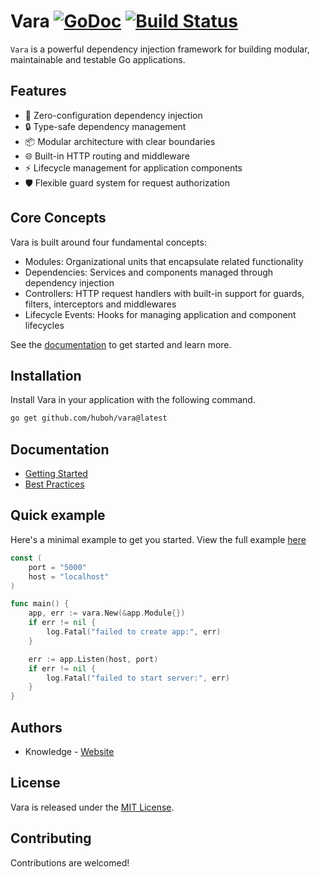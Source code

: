 # Vara [![GoDoc](https://pkg.go.dev/badge/github.com/huboh/vara)](https://pkg.go.dev/github.com/huboh/vara) [![Build Status](https://github.com/huboh/vara/actions/workflows/go.yml/badge.svg)](https://github.com/huboh/vara/actions/workflows/go.yml)

`Vara` is a powerful dependency injection framework for building modular, maintainable and testable Go applications.

## Features

- 🚀 Zero-configuration dependency injection
- 🔒 Type-safe dependency management
- 📦 Modular architecture with clear boundaries
- 🌐 Built-in HTTP routing and middleware
- ⚡ Lifecycle management for application components
- 🛡️ Flexible guard system for request authorization

## Core Concepts

Vara is built around four fundamental concepts:

- Modules: Organizational units that encapsulate related functionality
- Dependencies: Services and components managed through dependency injection
- Controllers: HTTP request handlers with built-in support for guards, filters, interceptors and middlewares
- Lifecycle Events: Hooks for managing application and component lifecycles

See the [documentation](https://pkg.go.dev/github.com/huboh/vara#section-documentation) to get started and learn more.

## Installation

Install Vara in your application with the following command.

```bash
go get github.com/huboh/vara@latest
```

## Documentation

- [Getting Started](https://pkg.go.dev/github.com/huboh/vara#section-documentation)
- [Best Practices](https://pkg.go.dev/github.com/huboh/vara#hdr-Best_Practices)

## Quick example

Here's a minimal example to get you started. View the full example [here](https://github.com/huboh/vara/blob/main/examples/rest-api/main.go)

```go
const (
    port = "5000"
    host = "localhost"
)

func main() {
    app, err := vara.New(&app.Module{})
    if err != nil {
        log.Fatal("failed to create app:", err)
    }

    err := app.Listen(host, port)
    if err != nil {
        log.Fatal("failed to start server:", err)
    }
}
```

## Authors

- Knowledge - [Website](https://huboh.vercel.app)

## License

Vara is released under the [MIT License](https://github.com/huboh/vara/blob/main/LICENCE).

## Contributing

Contributions are welcomed!
